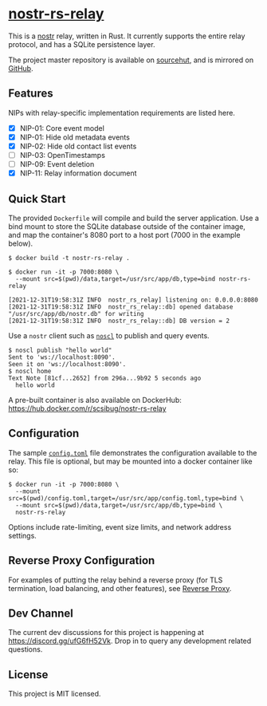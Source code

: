 # [nostr-rs-relay](https://git.sr.ht/~gheartsfield/nostr-rs-relay)

This is a [nostr](https://github.com/fiatjaf/nostr) relay, written in
Rust.  It currently supports the entire relay protocol, and has a
SQLite persistence layer.

The project master repository is available on
[sourcehut](https://sr.ht/~gheartsfield/nostr-rs-relay/), and is
mirrored on [GitHub](https://github.com/scsibug/nostr-rs-relay).

## Features

NIPs with relay-specific implementation requirements are listed here.

- [x] NIP-01: Core event model
- [x] NIP-01: Hide old metadata events
- [x] NIP-02: Hide old contact list events
- [ ] NIP-03: OpenTimestamps
- [ ] NIP-09: Event deletion
- [x] NIP-11: Relay information document

## Quick Start

The provided `Dockerfile` will compile and build the server
application.  Use a bind mount to store the SQLite database outside of
the container image, and map the container's 8080 port to a host port
(7000 in the example below).

```console
$ docker build -t nostr-rs-relay .

$ docker run -it -p 7000:8080 \
  --mount src=$(pwd)/data,target=/usr/src/app/db,type=bind nostr-rs-relay

[2021-12-31T19:58:31Z INFO  nostr_rs_relay] listening on: 0.0.0.0:8080
[2021-12-31T19:58:31Z INFO  nostr_rs_relay::db] opened database "/usr/src/app/db/nostr.db" for writing
[2021-12-31T19:58:31Z INFO  nostr_rs_relay::db] DB version = 2
```

Use a `nostr` client such as
[`noscl`](https://github.com/fiatjaf/noscl) to publish and query
events.

```console
$ noscl publish "hello world"
Sent to 'ws://localhost:8090'.
Seen it on 'ws://localhost:8090'.
$ noscl home
Text Note [81cf...2652] from 296a...9b92 5 seconds ago
  hello world
```

A pre-built container is also available on DockerHub:
https://hub.docker.com/r/scsibug/nostr-rs-relay

## Configuration

The sample [`config.toml`](config.toml) file demonstrates the
configuration available to the relay.  This file is optional, but may
be mounted into a docker container like so:

```console
$ docker run -it -p 7000:8080 \
  --mount src=$(pwd)/config.toml,target=/usr/src/app/config.toml,type=bind \
  --mount src=$(pwd)/data,target=/usr/src/app/db,type=bind \
  nostr-rs-relay
```

Options include rate-limiting, event size limits, and network address
settings.

## Reverse Proxy Configuration

For examples of putting the relay behind a reverse proxy (for TLS
termination, load balancing, and other features), see [Reverse
Proxy](reverse-proxy.md).

## Dev Channel
The current dev discussions for this project is happening at https://discord.gg/ufG6fH52Vk.
Drop in to query any development related questions.

License
---
This project is MIT licensed.
